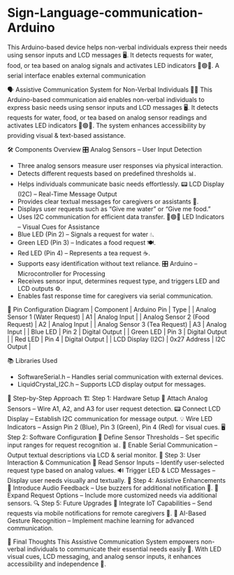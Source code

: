 # Sign-Language-communication-Arduino
This Arduino-based device helps non-verbal individuals express their needs using sensor inputs and LCD messages 🖥️. It detects requests for water, food, or tea based on analog signals and activates LED indicators 🔵🟢🔴. A serial interface enables external communication

🗣️ Assistive Communication System for Non-Verbal Individuals 🤖📡
This Arduino-based communication aid enables non-verbal individuals to express basic needs using sensor inputs and LCD messages 🖥️. It detects requests for water, food, or tea based on analog sensor readings and activates LED indicators 🔵🟢🔴. The system enhances accessibility by providing visual & text-based assistance.

🛠️ Components Overview
🎛️ Analog Sensors – User Input Detection
- Three analog sensors measure user responses via physical interaction.
- Detects different requests based on predefined thresholds 📊.
- Helps individuals communicate basic needs effortlessly.
📟 LCD Display (I2C) – Real-Time Message Output
- Provides clear textual messages for caregivers or assistants 📡.
- Displays user requests such as “Give me water” or “Give me food.”
- Uses I2C communication for efficient data transfer.
🔵🟢🔴 LED Indicators – Visual Cues for Assistance
- Blue LED (Pin 2) – Signals a request for water 💧.
- Green LED (Pin 3) – Indicates a food request 🍽️.
- Red LED (Pin 4) – Represents a tea request ☕.
- Supports easy identification without text reliance.
🎛️ Arduino – Microcontroller for Processing
- Receives sensor input, determines request type, and triggers LED and LCD outputs ⚙️.
- Enables fast response time for caregivers via serial communication.

📌 Pin Configuration Diagram
| Component | Arduino Pin | Type | 
| Analog Sensor 1 (Water Request) | A1 | Analog Input | 
| Analog Sensor 2 (Food Request) | A2 | Analog Input | 
| Analog Sensor 3 (Tea Request) | A3 | Analog Input | 
| Blue LED | Pin 2 | Digital Output | 
| Green LED | Pin 3 | Digital Output | 
| Red LED | Pin 4 | Digital Output | 
| LCD Display (I2C) | 0x27 Address | I2C Output | 



📚 Libraries Used
- SoftwareSerial.h – Handles serial communication with external devices.
- LiquidCrystal_I2C.h – Supports LCD display output for messages.

🔄 Step-by-Step Approach
🏗️ Step 1: Hardware Setup
🔌 Attach Analog Sensors – Wire A1, A2, and A3 for user request detection.
📟 Connect LCD Display – Establish I2C communication for message output.
💡 Wire LED Indicators – Assign Pin 2 (Blue), Pin 3 (Green), Pin 4 (Red) for visual cues.
🖥️ Step 2: Software Configuration
📜 Define Sensor Thresholds – Set specific input ranges for request recognition 📊.
🎯 Enable Serial Communication – Output textual descriptions via LCD & serial monitor.
📡 Step 3: User Interaction & Communication
🧠 Read Sensor Inputs – Identify user-selected request type based on analog values.
🔊 Trigger LED & LCD Messages – Display user needs visually and textually.
🚀 Step 4: Assistive Enhancements
📢 Introduce Audio Feedback – Use buzzers for additional notification 🔔.
🔄 Expand Request Options – Include more customized needs via additional sensors.
🔍 Step 5: Future Upgrades
📲 Integrate IoT Capabilities – Send requests via mobile notifications for remote caregivers 📡.
🤖 AI-Based Gesture Recognition – Implement machine learning for advanced communication.

🚀 Final Thoughts
This Assistive Communication System empowers non-verbal individuals to communicate their essential needs easily 🧩. With LED visual cues, LCD messaging, and analog sensor inputs, it enhances accessibility and independence 🚀.
